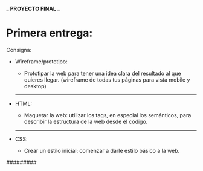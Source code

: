 **_ PROYECTO FINAL _**

# Primera entrega:

Consigna:

- Wireframe/prototipo:

  - Prototipar la web para tener una idea clara del resultado al que quieres llegar. (wireframe de todas tus páginas para vista mobile y desktop)

  ***

- HTML:

  - Maquetar la web: utilizar los tags, en especial los semánticos, para describir la estructura de la web desde el código.

  ***

- CSS:
  - Crear un estilo inicial: comenzar a darle estilo básico a la web.

#########
